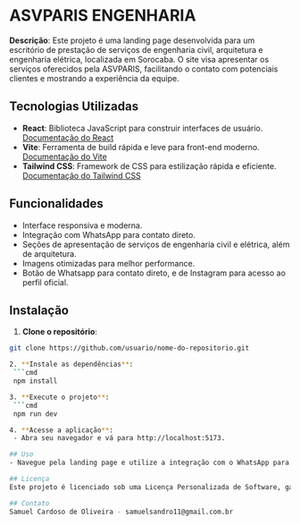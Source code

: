 # ASVPARIS ENGENHARIA

**Descrição**: Este projeto é uma landing page desenvolvida para um escritório de prestação de serviços de engenharia civil, arquitetura e engenharia elétrica, localizada em Sorocaba. O site visa apresentar os serviços oferecidos pela ASVPARIS, facilitando o contato com potenciais clientes e mostrando a experiência da equipe.

## Tecnologias Utilizadas
- **React**: Biblioteca JavaScript para construir interfaces de usuário. [Documentação do React](https://reactjs.org/docs/getting-started.html)
- **Vite**: Ferramenta de build rápida e leve para front-end moderno. [Documentação do Vite](https://vitejs.dev/guide/)
- **Tailwind CSS**: Framework de CSS para estilização rápida e eficiente. [Documentação do Tailwind CSS](https://tailwindcss.com/docs)

## Funcionalidades
- Interface responsiva e moderna.
- Integração com WhatsApp para contato direto.
- Seções de apresentação de serviços de engenharia civil e elétrica, além de arquitetura.
- Imagens otimizadas para melhor performance.
- Botão de Whatsapp para contato direto, e de Instagram para acesso ao perfil oficial.

## Instalação
 1. **Clone o repositório**:
   ```bash ou cmd
   git clone https://github.com/usuario/nome-do-repositorio.git

2. **Instale as dependências**:
    ```cmd
    npm install

3. **Execute o projeto**:
    ```cmd
    npm run dev

4. **Acesse a aplicação**:
    - Abra seu navegador e vá para http://localhost:5173.

## Uso
- Navegue pela landing page e utilize a integração com o WhatsApp para contato ou clique nos botões de Whatsapp e Instagram para acessar os perfis oficiais.

## Licença
Este projeto é licenciado sob uma Licença Personalizada de Software, garantindo que o Cliente, ASVPARIS, possui todos os direitos sobre o código.

## Contato
Samuel Cardoso de Oliveira - samuelsandro11@gmail.com.br